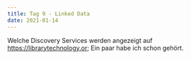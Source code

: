 ```yaml
---
title: Tag 9 - Linked Data
date: 2021-01-14
---
```


Welche Discovery Services werden angezeigt auf https://librarytechnology.or; Ein paar habe ich schon gehört.
